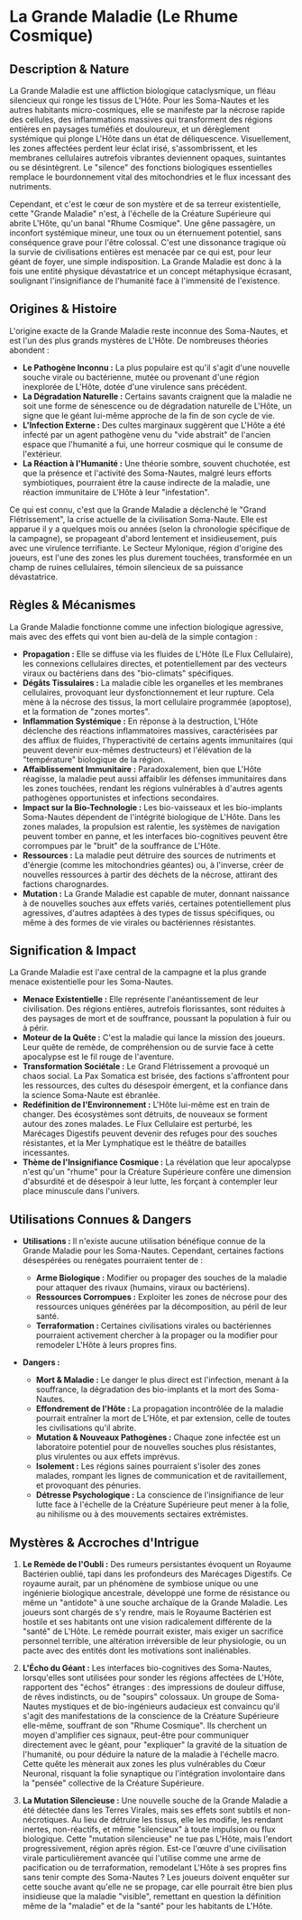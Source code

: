 # La Grande Maladie (Le Rhume Cosmique)

## Description & Nature

La Grande Maladie est une affliction biologique cataclysmique, un fléau silencieux qui ronge les tissus de L'Hôte. Pour les Soma-Nautes et les autres habitants micro-cosmiques, elle se manifeste par la nécrose rapide des cellules, des inflammations massives qui transforment des régions entières en paysages tuméfiés et douloureux, et un dérèglement systémique qui plonge L'Hôte dans un état de déliquescence. Visuellement, les zones affectées perdent leur éclat irisé, s'assombrissent, et les membranes cellulaires autrefois vibrantes deviennent opaques, suintantes ou se désintègrent. Le "silence" des fonctions biologiques essentielles remplace le bourdonnement vital des mitochondries et le flux incessant des nutriments.

Cependant, et c'est le cœur de son mystère et de sa terreur existentielle, cette "Grande Maladie" n'est, à l'échelle de la Créature Supérieure qui abrite L'Hôte, qu'un banal "Rhume Cosmique". Une gêne passagère, un inconfort systémique mineur, une toux ou un éternuement potentiel, sans conséquence grave pour l'être colossal. C'est une dissonance tragique où la survie de civilisations entières est menacée par ce qui est, pour leur géant de foyer, une simple indisposition. La Grande Maladie est donc à la fois une entité physique dévastatrice et un concept métaphysique écrasant, soulignant l'insignifiance de l'humanité face à l'immensité de l'existence.

## Origines & Histoire

L'origine exacte de la Grande Maladie reste inconnue des Soma-Nautes, et est l'un des plus grands mystères de L'Hôte. De nombreuses théories abondent :

*   **Le Pathogène Inconnu :** La plus populaire est qu'il s'agit d'une nouvelle souche virale ou bactérienne, mutée ou provenant d'une région inexplorée de L'Hôte, dotée d'une virulence sans précédent.
*   **La Dégradation Naturelle :** Certains savants craignent que la maladie ne soit une forme de sénescence ou de dégradation naturelle de L'Hôte, un signe que le géant lui-même approche de la fin de son cycle de vie.
*   **L'Infection Externe :** Des cultes marginaux suggèrent que L'Hôte a été infecté par un agent pathogène venu du "vide abstrait" de l'ancien espace que l'humanité a fui, une horreur cosmique qui le consume de l'extérieur.
*   **La Réaction à l'Humanité :** Une théorie sombre, souvent chuchotée, est que la présence et l'activité des Soma-Nautes, malgré leurs efforts symbiotiques, pourraient être la cause indirecte de la maladie, une réaction immunitaire de L'Hôte à leur "infestation".

Ce qui est connu, c'est que la Grande Maladie a déclenché le "Grand Flétrissement", la crise actuelle de la civilisation Soma-Naute. Elle est apparue il y a quelques mois ou années (selon la chronologie spécifique de la campagne), se propageant d'abord lentement et insidieusement, puis avec une virulence terrifiante. Le Secteur Mylonique, région d'origine des joueurs, est l'une des zones les plus durement touchées, transformée en un champ de ruines cellulaires, témoin silencieux de sa puissance dévastatrice.

## Règles & Mécanismes

La Grande Maladie fonctionne comme une infection biologique agressive, mais avec des effets qui vont bien au-delà de la simple contagion :

*   **Propagation :** Elle se diffuse via les fluides de L'Hôte (Le Flux Cellulaire), les connexions cellulaires directes, et potentiellement par des vecteurs viraux ou bactériens dans des "bio-climats" spécifiques.
*   **Dégâts Tissulaires :** La maladie cible les organelles et les membranes cellulaires, provoquant leur dysfonctionnement et leur rupture. Cela mène à la nécrose des tissus, la mort cellulaire programmée (apoptose), et la formation de "zones mortes".
*   **Inflammation Systémique :** En réponse à la destruction, L'Hôte déclenche des réactions inflammatoires massives, caractérisées par des afflux de fluides, l'hyperactivité de certains agents immunitaires (qui peuvent devenir eux-mêmes destructeurs) et l'élévation de la "température" biologique de la région.
*   **Affaiblissement Immunitaire :** Paradoxalement, bien que L'Hôte réagisse, la maladie peut aussi affaiblir les défenses immunitaires dans les zones touchées, rendant les régions vulnérables à d'autres agents pathogènes opportunistes et infections secondaires.
*   **Impact sur la Bio-Technologie :** Les bio-vaisseaux et les bio-implants Soma-Nautes dépendent de l'intégrité biologique de L'Hôte. Dans les zones malades, la propulsion est ralentie, les systèmes de navigation peuvent tomber en panne, et les interfaces bio-cognitives peuvent être corrompues par le "bruit" de la souffrance de L'Hôte.
*   **Ressources :** La maladie peut détruire des sources de nutriments et d'énergie (comme les mitochondries géantes) ou, à l'inverse, créer de nouvelles ressources à partir des déchets de la nécrose, attirant des factions charognardes.
*   **Mutation :** La Grande Maladie est capable de muter, donnant naissance à de nouvelles souches aux effets variés, certaines potentiellement plus agressives, d'autres adaptées à des types de tissus spécifiques, ou même à des formes de vie virales ou bactériennes résistantes.

## Signification & Impact

La Grande Maladie est l'axe central de la campagne et la plus grande menace existentielle pour les Soma-Nautes.

*   **Menace Existentielle :** Elle représente l'anéantissement de leur civilisation. Des régions entières, autrefois florissantes, sont réduites à des paysages de mort et de souffrance, poussant la population à fuir ou à périr.
*   **Moteur de la Quête :** C'est la maladie qui lance la mission des joueurs. Leur quête de remède, de compréhension ou de survie face à cette apocalypse est le fil rouge de l'aventure.
*   **Transformation Sociétale :** Le Grand Flétrissement a provoqué un chaos social. La Pax Somatica est brisée, des factions s'affrontent pour les ressources, des cultes du désespoir émergent, et la confiance dans la science Soma-Naute est ébranlée.
*   **Redéfinition de l'Environnement :** L'Hôte lui-même est en train de changer. Des écosystèmes sont détruits, de nouveaux se forment autour des zones malades. Le Flux Cellulaire est perturbé, les Marécages Digestifs peuvent devenir des refuges pour des souches résistantes, et la Mer Lymphatique est le théâtre de batailles incessantes.
*   **Thème de l'Insignifiance Cosmique :** La révélation que leur apocalypse n'est qu'un "rhume" pour la Créature Supérieure confère une dimension d'absurdité et de désespoir à leur lutte, les forçant à contempler leur place minuscule dans l'univers.

## Utilisations Connues & Dangers

*   **Utilisations :** Il n'existe aucune utilisation bénéfique connue de la Grande Maladie pour les Soma-Nautes. Cependant, certaines factions désespérées ou renégates pourraient tenter de :
    *   **Arme Biologique :** Modifier ou propager des souches de la maladie pour attaquer des rivaux (humains, viraux ou bactériens).
    *   **Ressources Corrompues :** Exploiter les zones de nécrose pour des ressources uniques générées par la décomposition, au péril de leur santé.
    *   **Terraformation :** Certaines civilisations virales ou bactériennes pourraient activement chercher à la propager ou la modifier pour remodeler L'Hôte à leurs propres fins.

*   **Dangers :**
    *   **Mort & Maladie :** Le danger le plus direct est l'infection, menant à la souffrance, la dégradation des bio-implants et la mort des Soma-Nautes.
    *   **Effondrement de l'Hôte :** La propagation incontrôlée de la maladie pourrait entraîner la mort de L'Hôte, et par extension, celle de toutes les civilisations qu'il abrite.
    *   **Mutation & Nouveaux Pathogènes :** Chaque zone infectée est un laboratoire potentiel pour de nouvelles souches plus résistantes, plus virulentes ou aux effets imprévus.
    *   **Isolement :** Les régions saines pourraient s'isoler des zones malades, rompant les lignes de communication et de ravitaillement, et provoquant des pénuries.
    *   **Détresse Psychologique :** La conscience de l'insignifiance de leur lutte face à l'échelle de la Créature Supérieure peut mener à la folie, au nihilisme ou à des mouvements sectaires extrémistes.

## Mystères & Accroches d'Intrigue

1.  **Le Remède de l'Oubli :** Des rumeurs persistantes évoquent un Royaume Bactérien oublié, tapi dans les profondeurs des Marécages Digestifs. Ce royaume aurait, par un phénomène de symbiose unique ou une ingénierie biologique ancestrale, développé une forme de résistance ou même un "antidote" à une souche archaïque de la Grande Maladie. Les joueurs sont chargés de s'y rendre, mais le Royaume Bactérien est hostile et ses habitants ont une vision radicalement différente de la "santé" de L'Hôte. Le remède pourrait exister, mais exiger un sacrifice personnel terrible, une altération irréversible de leur physiologie, ou un pacte avec des entités dont les motivations sont inaliénables.

2.  **L'Écho du Géant :** Les interfaces bio-cognitives des Soma-Nautes, lorsqu'elles sont utilisées pour sonder les régions affectées de L'Hôte, rapportent des "échos" étranges : des impressions de douleur diffuse, de rêves indistincts, ou de "soupirs" colossaux. Un groupe de Soma-Nautes mystiques et de bio-ingénieurs audacieux est convaincu qu'il s'agit des manifestations de la conscience de la Créature Supérieure elle-même, souffrant de son "Rhume Cosmique". Ils cherchent un moyen d'amplifier ces signaux, peut-être pour communiquer directement avec le géant, pour "expliquer" la gravité de la situation de l'humanité, ou pour déduire la nature de la maladie à l'échelle macro. Cette quête les mènerait aux zones les plus vulnérables du Cœur Neuronal, risquant la folie synaptique ou l'intégration involontaire dans la "pensée" collective de la Créature Supérieure.

3.  **La Mutation Silencieuse :** Une nouvelle souche de la Grande Maladie a été détectée dans les Terres Virales, mais ses effets sont subtils et non-nécrotiques. Au lieu de détruire les tissus, elle les modifie, les rendant inertes, non-réactifs, et même "silencieux" à toute impulsion ou flux biologique. Cette "mutation silencieuse" ne tue pas L'Hôte, mais l'endort progressivement, région après région. Est-ce l'œuvre d'une civilisation virale particulièrement avancée qui l'utilise comme une arme de pacification ou de terraformation, remodelant L'Hôte à ses propres fins sans tenir compte des Soma-Nautes ? Les joueurs doivent enquêter sur cette souche avant qu'elle ne se propage, car elle pourrait être bien plus insidieuse que la maladie "visible", remettant en question la définition même de la "maladie" et de la "santé" pour les habitants de L'Hôte.